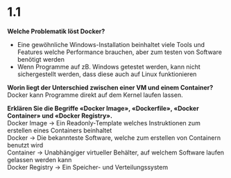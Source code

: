 # 1.1
**Welche Problematik löst Docker?**
- Eine gewöhnliche Windows-Installation beinhaltet viele Tools und Features welche Performance brauchen, aber zum testen von Software benötigt werden
- Wenn Programme auf zB. Windows getestet werden, kann nicht sichergestellt werden, dass diese auch auf Linux funktionieren

**Worin liegt der Unterschied zwischen einer VM und einem Container?**\
Docker kann Programme direkt auf dem Kernel laufen lassen.

**Erklären Sie die Begriffe «Docker Image», «Dockerfile», «Docker Container» und «Docker Registry».**\
Docker Image -> Ein Readonly-Template welches Instruktionen zum erstellen eines Containers beinhaltet\
Docker -> Die bekannteste Software, welche zum erstellen von Containern benutzt wird\
Container -> Unabhängiger virtueller Behälter, auf welchem Software laufen gelassen werden kann\
Docker Registry -> Ein Speicher- und Verteilungssystem
